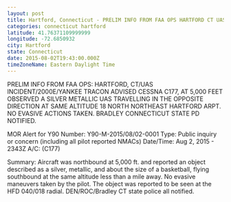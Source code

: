 ```yaml
---
layout: post
title: Hartford, Connecticut - PRELIM INFO FROM FAA OPS HARTFORD CT UAS INCIDENT 2000E YANKEE TRACON ADVISED CESSNA C177
categories: connecticut hartford
latitude: 41.76371109999999
longitude: -72.6850932
city: Hartford
state: Connecticut
date: 2015-08-02T19:43:00.000Z
timeZoneName: Eastern Daylight Time
---
```


PRELIM INFO FROM FAA OPS: HARTFORD, CT/UAS INCIDENT/2000E/YANKEE TRACON ADVISED CESSNA C177, AT 5,000 FEET OBSERVED A SILVER METALLIC UAS TRAVELLING IN THE OPPOSITE DIRECTION AT SAME ALTITUDE 18 NORTH NORTHEAST HARTFORD ARPT. NO EVASIVE ACTIONS TAKEN. BRADLEY CONNECTICUT STATE PD NOTIFIED.



MOR Alert for Y90
Number: Y90-M-2015/08/02-0001
Type: Public inquiry or concern (including all pilot reported NMACs)
Date/Time: Aug 2, 2015 - 2343Z
A/C: (C177)

Summary: Aircraft was northbound at 5,000 ft. and reported an object described as a silver, metallic, and about the size of a basketball, flying southbound at the same altitude less than a mile away. No evasive maneuvers taken by the pilot. The object was reported to be seen at the HFD 040/018 radial. DEN/ROC/Bradley CT state police all notified.
